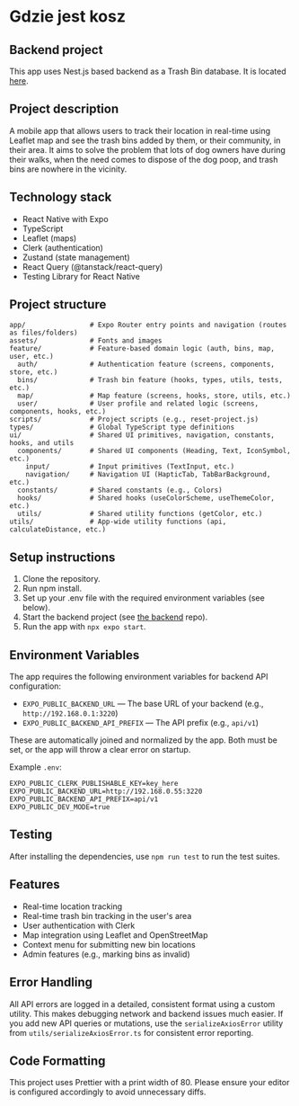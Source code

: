 # Gdzie jest kosz

## Backend project

This app uses Nest.js based backend as a Trash Bin database. It is located [here](https://github.com/patryk-bernasiewicz/gdzie-jest-kosz-backend).

## Project description

A mobile app that allows users to track their location in real-time using Leaflet map and see the trash bins added by them, or their community, in their area. It aims to solve the problem that lots of dog owners have during their walks, when the need comes to dispose of the dog poop, and trash bins are nowhere in the vicinity.

## Technology stack

- React Native with Expo
- TypeScript
- Leaflet (maps)
- Clerk (authentication)
- Zustand (state management)
- React Query (@tanstack/react-query)
- Testing Library for React Native

## Project structure

```text
app/                # Expo Router entry points and navigation (routes as files/folders)
assets/             # Fonts and images
feature/            # Feature-based domain logic (auth, bins, map, user, etc.)
  auth/             # Authentication feature (screens, components, store, etc.)
  bins/             # Trash bin feature (hooks, types, utils, tests, etc.)
  map/              # Map feature (screens, hooks, store, utils, etc.)
  user/             # User profile and related logic (screens, components, hooks, etc.)
scripts/            # Project scripts (e.g., reset-project.js)
types/              # Global TypeScript type definitions
ui/                 # Shared UI primitives, navigation, constants, hooks, and utils
  components/       # Shared UI components (Heading, Text, IconSymbol, etc.)
    input/          # Input primitives (TextInput, etc.)
    navigation/     # Navigation UI (HapticTab, TabBarBackground, etc.)
  constants/        # Shared constants (e.g., Colors)
  hooks/            # Shared hooks (useColorScheme, useThemeColor, etc.)
  utils/            # Shared utility functions (getColor, etc.)
utils/              # App-wide utility functions (api, calculateDistance, etc.)
```

## Setup instructions

1. Clone the repository.
2. Run npm install.
3. Set up your .env file with the required environment variables (see below).
4. Start the backend project (see [the backend](https://github.com/patryk-bernasiewicz/gdzie-jest-kosz-backend) repo).
5. Run the app with `npx expo start`.

## Environment Variables

The app requires the following environment variables for backend API configuration:

- `EXPO_PUBLIC_BACKEND_URL` — The base URL of your backend (e.g., `http://192.168.0.1:3220`)
- `EXPO_PUBLIC_BACKEND_API_PREFIX` — The API prefix (e.g., `api/v1`)

These are automatically joined and normalized by the app. Both must be set, or the app will throw a clear error on startup.

Example `.env`:
```
EXPO_PUBLIC_CLERK_PUBLISHABLE_KEY=key_here
EXPO_PUBLIC_BACKEND_URL=http://192.168.0.55:3220
EXPO_PUBLIC_BACKEND_API_PREFIX=api/v1
EXPO_PUBLIC_DEV_MODE=true
```

## Testing

After installing the dependencies, use `npm run test` to run the test suites.

## Features

- Real-time location tracking
- Real-time trash bin tracking in the user's area
- User authentication with Clerk
- Map integration using Leaflet and OpenStreetMap
- Context menu for submitting new bin locations
- Admin features (e.g., marking bins as invalid)

## Error Handling

All API errors are logged in a detailed, consistent format using a custom utility. This makes debugging network and backend issues much easier. If you add new API queries or mutations, use the `serializeAxiosError` utility from `utils/serializeAxiosError.ts` for consistent error reporting.

## Code Formatting

This project uses Prettier with a print width of 80. Please ensure your editor is configured accordingly to avoid unnecessary diffs.
